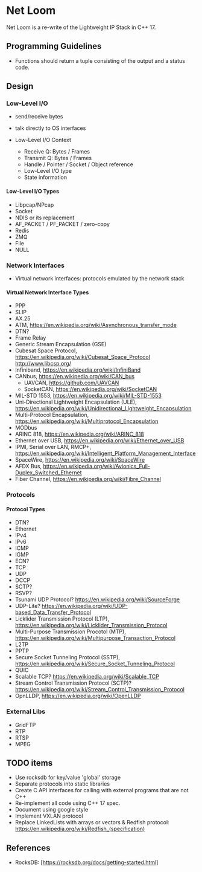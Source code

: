 # Net Loom

Net Loom is a re-write of the Lightweight IP Stack in C++ 17.

## Programming Guidelines

* Functions should return a tuple consisting of the output and a status code.

## Design

### Low-Level I/O

* send/receive bytes
* talk directly to OS interfaces

* Low-Level I/O Context
  * Receive Q: Bytes / Frames
  * Transmit Q: Bytes / Frames
  * Handle / Pointer / Socket / Object reference
  * Low-Level I/O type
  * State information

#### Low-Level I/O Types

* Libpcap/NPcap
* Socket
* NDIS or its replacement
* AF_PACKET / PF_PACKET / zero-copy
* Redis
* ZMQ
* File
* NULL

### Network Interfaces

* Virtual network interfaces: protocols emulated by the network stack

#### Virtual Network Interface Types

* PPP
* SLIP
* AX.25
* ATM, <https://en.wikipedia.org/wiki/Asynchronous_transfer_mode>
* DTN?
* Frame Relay
* Generic Stream Encapsulation (GSE)
* Cubesat Space Protocol, <https://en.wikipedia.org/wiki/Cubesat_Space_Protocol> <http://www.libcsp.org/> 
* Infiniband, <https://en.wikipedia.org/wiki/InfiniBand>
* CANbus, <https://en.wikipedia.org/wiki/CAN_bus>
  * UAVCAN, <https://github.com/UAVCAN>
  * SocketCAN, <https://en.wikipedia.org/wiki/SocketCAN>
* MIL-STD 1553, <https://en.wikipedia.org/wiki/MIL-STD-1553>
* Uni-Directional Lightweight Encapsulation (ULE), <https://en.wikipedia.org/wiki/Unidirectional_Lightweight_Encapsulation>
* Multi-Protocol Encapsulation, <https://en.wikipedia.org/wiki/Multiprotocol_Encapsulation>
* MODbus
* ARINC 818, <https://en.wikipedia.org/wiki/ARINC_818>
* Ethernet over USB, <https://en.wikipedia.org/wiki/Ethernet_over_USB>
* IPMI, Serial over LAN, RMCP+, <https://en.wikipedia.org/wiki/Intelligent_Platform_Management_Interface>
* SpaceWire, <https://en.wikipedia.org/wiki/SpaceWire>
* AFDX Bus, <https://en.wikipedia.org/wiki/Avionics_Full-Duplex_Switched_Ethernet>
* Fiber Channel, <https://en.wikipedia.org/wiki/Fibre_Channel>

### Protocols

#### Protocol Types

* DTN?
* Ethernet
* IPv4
* IPv6
* ICMP
* IGMP
* ECN?
* TCP
* UDP
* DCCP
* SCTP?
* RSVP?
* Tsunami UDP Protocol? <https://en.wikipedia.org/wiki/SourceForge>
* UDP-Lite? <https://en.wikipedia.org/wiki/UDP-based_Data_Transfer_Protocol>
* Licklider Transmission Protocol (LTP), <https://en.wikipedia.org/wiki/Licklider_Transmission_Protocol>
* Multi-Purpose Transmission Procotol (MTP), <https://en.wikipedia.org/wiki/Multipurpose_Transaction_Protocol>
* L2TP
* PPTP
* Secure Socket Tunneling Protocol (SSTP), <https://en.wikipedia.org/wiki/Secure_Socket_Tunneling_Protocol>
* QUIC
* Scalable TCP? <https://en.wikipedia.org/wiki/Scalable_TCP>
* Stream Control Transmission Protocol (SCTP)? <https://en.wikipedia.org/wiki/Stream_Control_Transmission_Protocol>
* OpnLLDP, <https://en.wikipedia.org/wiki/OpenLLDP>

### External Libs

* GridFTP
* RTP
* RTSP
* MPEG

## TODO items

* Use rocksdb for key/value 'global' storage
* Separate protocols into static libraries
* Create C API interfaces for calling with external programs that are not C++
* Re-implement all code using C++ 17 spec.
* Document using google style
* Implement VXLAN protocol
* Replace LinkedLists with arrays or vectors
& Redfish protocol: <https://en.wikipedia.org/wiki/Redfish_(specification)>

## References

* RocksDB: [<https://rocksdb.org/docs/getting-started.html]>
